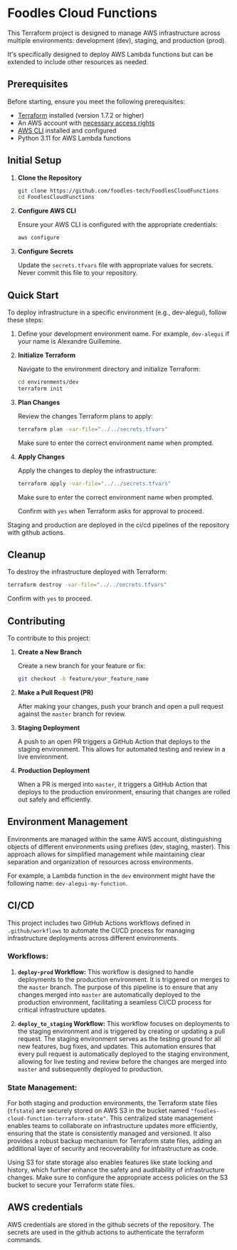 # Foodles Cloud Functions

This Terraform project is designed to manage AWS infrastructure across multiple environments: development (dev), staging, and production (prod).

It's specifically designed to deploy AWS Lambda functions but can be extended to include other resources as needed.

## Prerequisites

Before starting, ensure you meet the following prerequisites:

- [Terraform](https://www.terraform.io/downloads.html) installed (version 1.7.2 or higher)
- An AWS account with [necessary access rights](https://docs.aws.amazon.com/IAM/latest/UserGuide/access.html)
- [AWS CLI](https://aws.amazon.com/cli/) installed and configured
- Python 3.11 for AWS Lambda functions

## Initial Setup

1. **Clone the Repository**

    ```bash
    git clone https://github.com/foodles-tech/FoodlesCloudFunctions
    cd FoodlesCloudFunctions
    ```

2. **Configure AWS CLI**

    Ensure your AWS CLI is configured with the appropriate credentials:

    ```bash
    aws configure
    ```

3. **Configure Secrets**

    Update the `secrets.tfvars` file with appropriate values for secrets. Never commit this file to your repository.

## Quick Start

To deploy infrastructure in a specific environment (e.g., dev-alegui), follow these steps:

1. Define your development environment name. For example, `dev-alegui` if your name is Alexandre Guillemine.

2. **Initialize Terraform**

    Navigate to the environment directory and initialize Terraform:

    ```bash
    cd environments/dev
    terraform init
    ```

3. **Plan Changes**

    Review the changes Terraform plans to apply:

    ```bash
    terraform plan -var-file="../../secrets.tfvars"
    ```
   
    Make sure to enter the correct environment name when prompted.


4. **Apply Changes**

    Apply the changes to deploy the infrastructure:

    ```bash
    terraform apply -var-file="../../secrets.tfvars"
    ```

    Make sure to enter the correct environment name when prompted.

    Confirm with `yes` when Terraform asks for approval to proceed.

Staging and production are deployed in the ci/cd pipelines of the repository with github actions.

## Cleanup

To destroy the infrastructure deployed with Terraform:

```bash
terraform destroy -var-file="../../secrets.tfvars"
```

Confirm with `yes` to proceed.

## Contributing

To contribute to this project:

1. **Create a New Branch**

    Create a new branch for your feature or fix:

    ```bash
    git checkout -b feature/your_feature_name
    ```

2. **Make a Pull Request (PR)**

    After making your changes, push your branch and open a pull request against the `master` branch for review.

3. **Staging Deployment**

    A push to an open PR triggers a GitHub Action that deploys to the staging environment. This allows for automated testing and review in a live environment.

4. **Production Deployment**

    When a PR is merged into `master`, it triggers a GitHub Action that deploys to the production environment, ensuring that changes are rolled out safely and efficiently.

## Environment Management

Environments are managed within the same AWS account, distinguishing objects of different environments using prefixes (dev, staging, master). This approach allows for simplified management while maintaining clear separation and organization of resources across environments.

For example, a Lambda function in the `dev` environment might have the following name: `dev-alegui-my-function`.

## CI/CD

This project includes two GitHub Actions workflows defined in `.github/workflows` to automate the CI/CD process for managing infrastructure deployments across different environments.

### Workflows:

1. **`deploy-prod` Workflow:** This workflow is designed to handle deployments to the production environment. It is triggered on merges to the `master` branch. The purpose of this pipeline is to ensure that any changes merged into `master` are automatically deployed to the production environment, facilitating a seamless CI/CD process for critical infrastructure updates.

2. **`deploy_to_staging` Workflow:** This workflow focuses on deployments to the staging environment and is triggered by creating or updating a pull request. The staging environment serves as the testing ground for all new features, bug fixes, and updates. This automation ensures that every pull request is automatically deployed to the staging environment, allowing for live testing and review before the changes are merged into `master` and subsequently deployed to production.

### State Management:

For both staging and production environments, the Terraform state files (`tfstate`) are securely stored on AWS S3 in the bucket named `"foodles-cloud-function-terraform-state"`. This centralized state management enables teams to collaborate on infrastructure updates more efficiently, ensuring that the state is consistently managed and versioned. It also provides a robust backup mechanism for Terraform state files, adding an additional layer of security and recoverability for infrastructure as code.

Using S3 for state storage also enables features like state locking and history, which further enhance the safety and auditability of infrastructure changes. Make sure to configure the appropriate access policies on the S3 bucket to secure your Terraform state files.

## AWS credentials

AWS credentials are stored in the github secrets of the repository. The secrets are used in the github actions to authenticate the terraform commands.